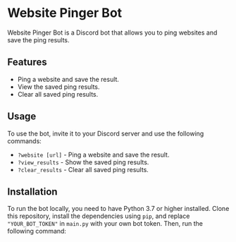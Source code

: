 # Website Pinger Bot

Website Pinger Bot is a Discord bot that allows you to ping websites and save the ping results.

## Features

- Ping a website and save the result.
- View the saved ping results.
- Clear all saved ping results.

## Usage

To use the bot, invite it to your Discord server and use the following commands:

- `?website [url]` - Ping a website and save the result.
- `?view_results` - Show the saved ping results.
- `?clear_results` - Clear all saved ping results.

## Installation

To run the bot locally, you need to have Python 3.7 or higher installed. Clone this repository, install the dependencies using `pip`, and replace `"YOUR_BOT_TOKEN"` in `main.py` with your own bot token. Then, run the following command:


